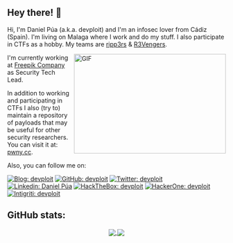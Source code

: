 ## Hey there! 🦊

Hi, I'm Daniel Púa (a.k.a. devploit) and I'm an infosec lover from Cádiz (Spain). I'm living on Malaga where I work and do my stuff. I also participate in CTFs as a hobby. My teams are [ripp3rs](https://ctftime.org/team/50984) & [R3Vengers](https://ctftime.org/team/175470).

<img align="right" alt="GIF" src="https://developers.giphy.com/branch/master/static/api-c99e353f761d318322c853c03ebcf21b.gif" width="350" height="230" />

I'm currently working at [Freepik Company](https://www.freepikcompany.com/) as Security Tech Lead.

In addition to working and participating in CTFs I also (try to) maintain a repository of payloads that may be useful for other security researchers. You can visit it at: [pwny.cc](https://www.pwny.cc).

Also, you can follow me on:

[![Blog: devploit](https://img.shields.io/badge/-Blog-red?style=flat-square&logo=Blogger&logoColor=white&link=https://blog.0xdev.eu/)](https://blog.0xdev.eu/)
[![GitHub: devploit](https://img.shields.io/badge/-GitHub-black?style=flat-square&logo=GitHub&logoColor=white&link=https://github.com/devploit)](https://github.com/devploit)
[![Twitter: devploit](https://img.shields.io/badge/-Twitter-blue?style=flat-square&logo=Twitter&logoColor=white&link=https://twitter.com/devploit/)](https://twitter.com/devploit/)
[![Linkedin: Daniel Púa](https://img.shields.io/badge/-LinkedIn-blue?style=flat-square&logo=Linkedin&logoColor=white&link=https://www.linkedin.com/in/daniel-pua/)](https://www.linkedin.com/in/daniel-pua/)
[![HackTheBox: devploit](https://img.shields.io/badge/-HackTheBox-green?style=flat-square&logo=HackTheBox&logoColor=white&link=https://app.hackthebox.eu/profile/1912)](https://app.hackthebox.eu/profile/1912)
[![HackerOne: devploit](https://img.shields.io/badge/-HackerOne-black?style=flat-square&logo=HackerOne&logoColor=white&link=https://hackerone.com/devploit)](https://hackerone.com/devploit)
[![Intigriti: devploit](https://img.shields.io/badge/-Intigriti-darkblue?style=flat-square&logo=Intigriti&logoColor=white&link=https://app.intigriti.com/company/profile/devploit)](https://app.intigriti.com/company/profile/devploit)

## GitHub stats:

<p align="center">
<a href="https://github.com/devploit/devploit">
  <img align="center" src="https://github-readme-stats.vercel.app/api/top-langs?username=devploit&show_icons=true&hide_border=false&theme=tokyonight&count_private=true&include_all_commits=true&langs_count=3" />
</a>

<a href="https://github.com/devploit/devploit">
  <img align="center" src="https://github-readme-stats.vercel.app/api?username=devploit&show_icons=true&hide_border=false&theme=tokyonight&count_private=true&include_all_commits=true" />
</a>
</p>
